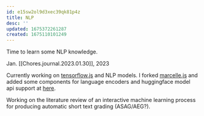 ```yaml
---
id: e15sw2ol9d3xec39qk81p4z
title: NLP
desc: ''
updated: 1675372261287
created: 1675110101249
---
```


Time to learn some NLP knowledge.

Jan. [[Chores.journal.2023.01.30]], 2023

 Currently working on [tensorflow.js](https://github.com/tensorflow/tfjs) and NLP models. I forked [marcelle.js](https://marcelle.dev) and added some components for language encoders and huggingface model api support at [here](https://github.com/cy-moi/marcelle/tree/0.0.6-sentence-encoder).

 Working on the literature review of an interactive machine learning process for producing automatic short text grading (ASAG/AEG?).
